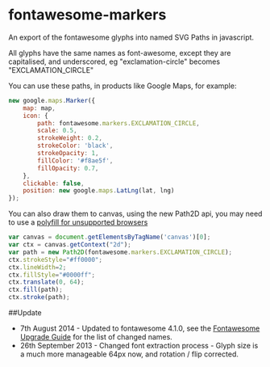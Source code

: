 fontawesome-markers
===================

An export of the fontawesome glyphs into named SVG Paths in javascript.

All glyphs have the same names as font-awesome, except they are capitalised, and underscored, eg "exclamation-circle" becomes "EXCLAMATION_CIRCLE"

You can use these paths, in products like Google Maps, for example:

```js
new google.maps.Marker({
    map: map,
    icon: {
        path: fontawesome.markers.EXCLAMATION_CIRCLE,
        scale: 0.5,
        strokeWeight: 0.2,
        strokeColor: 'black',
        strokeOpacity: 1,
        fillColor: '#f8ae5f',
        fillOpacity: 0.7,
    },
    clickable: false,
    position: new google.maps.LatLng(lat, lng)
});
```

You can also draw them to canvas, using the new Path2D api, you may need to use a [polyfill for unsupported browsers](https://github.com/google/canvas-5-polyfill)

```js
var canvas = document.getElementsByTagName('canvas')[0];
var ctx = canvas.getContext("2d");
var path = new Path2D(fontawesome.markers.EXCLAMATION_CIRCLE);
ctx.strokeStyle="#ff0000";
ctx.lineWidth=2;
ctx.fillStyle="#0000ff";
ctx.translate(0, 64);
ctx.fill(path);
ctx.stroke(path);
```

##Update

 * 7th August 2014 - Updated to fontawesome 4.1.0, see the [Fontawesome Upgrade Guide](https://github.com/FortAwesome/Font-Awesome/wiki/Upgrading-from-3.2.1-to-4) for the list of changed names.
 * 26th September 2013 - Changed font extraction process - Glyph size is a much more manageable 64px now, and rotation / flip corrected.
